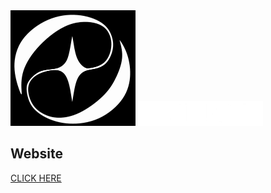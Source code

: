   <img src="https://github.com/shadynasrat/ECLIPSE/blob/main/images/LOGO-B-p-800.png" width="200">
  <img src="https://github.com/shadynasrat/ECLIPSE/blob/main/images/LOGO-white-p-500.png" width="200">


## Website
[CLICK HERE](https://shadynasrat.github.io/ECLIPSE/)
